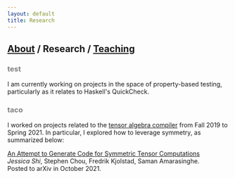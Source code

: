 ```yaml
---
layout: default
title: Research
---
```


## [About](https://jwshi21.github.io/) / Research / [Teaching](https://jwshi21.github.io/teaching.html)

### <span style="color:gray">test</span>

I am currently working on projects in the space of property-based testing, particularly as it relates to Haskell's QuickCheck. 

### <span style="color:gray">taco</span>

I worked on projects related to the [tensor algebra compiler](https://tensor-compiler.org/) from Fall 2019 to Spring 2021. In particular, I explored how to leverage symmetry, as summarized below:

[An Attempt to Generate Code for Symmetric Tensor Computations](https://arxiv.org/abs/2110.00186)  
_Jessica Shi_, Stephen Chou, Fredrik Kjolstad, Saman Amarasinghe.  
Posted to arXiv in October 2021. 
